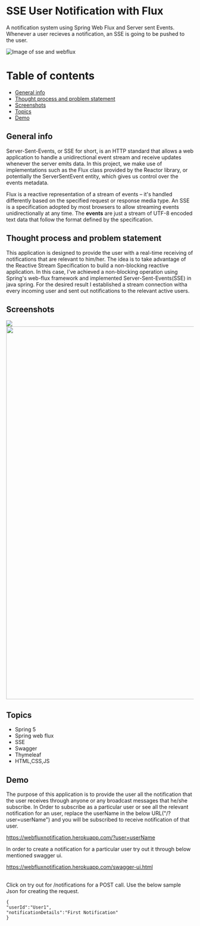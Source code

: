 # SSE User Notification with Flux 

A notification system using Spring Web Flux and Server sent Events. Whenever a user recieves a notification, an SSE is going to be pushed to the user.

![Image of sse and webflux](https://i.ibb.co/BNpvcCR/image.png)

# Table of contents
* [General info](#general-info)
* [Thought process and problem statement](#thought-process-and-problem-statement)
* [Screenshots](#screenshots)
* [Topics](#topics)
* [Demo](#demo)

## General info
Server-Sent-Events, or SSE for short, is an HTTP standard that allows a web application to handle a unidirectional event stream and receive updates whenever the server emits data.
In this project, we make use of implementations such as the Flux class provided by the Reactor library, or potentially the ServerSentEvent entity, which gives us control over the events metadata.

Flux is a reactive representation of a stream of events – it's handled differently based on the specified request or response media type. An SSE is a specification adopted by most browsers to allow streaming events unidirectionally at any time.
The **events** are just a stream of UTF-8 encoded text data that follow the format defined by the specification.

## Thought process and problem statement
This application is designed to provide the user with a real-time receiving of notifications that are relevant to him/her. The idea is to take advantage of the Reactive Stream Specification to build a non-blocking reactive application. In this case, I've achieved a non-blocking operation using Spring's web-flux framework and implemented Server-Sent-Events(SSE) in java spring. For the desired result I established a stream connection witha every incoming user and sent out notifications to the relevant active users.

## Screenshots
<img align="left" src="https://i.ibb.co/SX5nkmm/Notifications.png">
<img align="center" width="1000px" src="https://i.ibb.co/wyKjg8N/Swagger.png">

## Topics
- Spring 5
- Spring web flux 
- SSE
- Swagger
- Thymeleaf
- HTML,CSS,JS 

## Demo
The purpose of this application is to provide the user all the notification that the user receives through anyone or any broadcast messages that he/she subscribe.
In Order to subscribe as a particular user or see all the relevant notification for an user, replace the userName in the below URL("/?user=userName") and you will
be subscribed to receive notification of that user.

https://webfluxnotification.herokuapp.com/?user=userName

In order to create a notification for a particular user try out it through below mentioned swagger ui.

https://webfluxnotification.herokuapp.com/swagger-ui.html 

</br>
Click on try out for /notifications for a POST call.
Use the below sample Json for creating the request.

```
{
"userId":"User1",
"notificationDetails":"First Notification"
}
```

